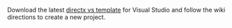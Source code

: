 Download the latest [directx vs template](https://github.com/walbourn/directx-vs-templates/wiki) for Visual Studio and follow the wiki directions to create a new project.




